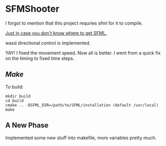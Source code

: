 # SFMShooter
I forgot to mention that this project requries sfml for it to compile.

[Just in case you don't know where to get SFML.](https://www.sfml-dev.org/download.php)

wasd directional control is implemented.

YAY! I fixed the movement speed. Now all is better. I went from a quick fix on the timing to fixed time steps.

## *Make*
To build:

```
mkdir build
cd build
cmake .. -DSFML_DIR=/path/to/SFML/installation (default /usr/local)
make
```

## A New Phase
Implemented some new stuff into makefile, more variables pretty much.

